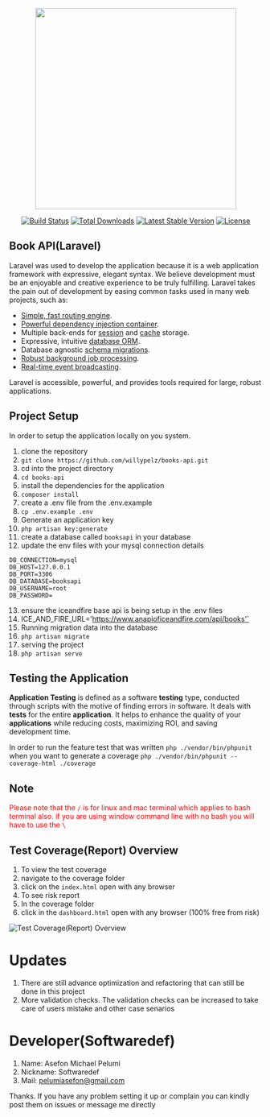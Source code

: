 
<p align="center"><img src="https://res.cloudinary.com/dtfbvvkyp/image/upload/v1566331377/laravel-logolockup-cmyk-red.svg" width="400"></p>  
  
<p align="center">  
<a href="https://travis-ci.org/laravel/framework"><img src="https://travis-ci.org/laravel/framework.svg" alt="Build Status"></a>  
<a href="https://packagist.org/packages/laravel/framework"><img src="https://poser.pugx.org/laravel/framework/d/total.svg" alt="Total Downloads"></a>  
<a href="https://packagist.org/packages/laravel/framework"><img src="https://poser.pugx.org/laravel/framework/v/stable.svg" alt="Latest Stable Version"></a>  
<a href="https://packagist.org/packages/laravel/framework"><img src="https://poser.pugx.org/laravel/framework/license.svg" alt="License"></a>  
</p>  
  
## Book API(Laravel)
  
Laravel was used to develop the application because it is a web application framework with expressive, elegant syntax. We believe development must be an enjoyable and creative experience to be truly fulfilling. Laravel takes the pain out of development by easing common tasks used in many web projects, such as:  
  
- [Simple, fast routing engine](https://laravel.com/docs/routing).  
- [Powerful dependency injection container](https://laravel.com/docs/container).  
- Multiple back-ends for [session](https://laravel.com/docs/session) and [cache](https://laravel.com/docs/cache) storage.  
- Expressive, intuitive [database ORM](https://laravel.com/docs/eloquent).  
- Database agnostic [schema migrations](https://laravel.com/docs/migrations).  
- [Robust background job processing](https://laravel.com/docs/queues).  
- [Real-time event broadcasting](https://laravel.com/docs/broadcasting).  
  
Laravel is accessible, powerful, and provides tools required for large, robust applications.  
  
##  Project Setup
 In order to setup the application locally on you system. 
   1. clone the repository 
   2. `git clone https://github.com/willypelz/books-api.git`  
   3. cd into the project directory 
   4. `cd books-api`
   5. install the dependencies for the application
   6. `composer install`
   7. create a .env file from the .env.example 
   8. `cp .env.example .env`
   9. Generate an application key
   10. `php artisan key:generate`
   11. create a database called `booksapi` in your database 
   12. update the env files with your mysql connection details 


    DB_CONNECTION=mysql  
    DB_HOST=127.0.0.1  
    DB_PORT=3306  
    DB_DATABASE=booksapi  
    DB_USERNAME=root  
    DB_PASSWORD=
13. ensure the iceandfire base api is being setup in the .env files 
14. ICE_AND_FIRE_URL='https://www.anapioficeandfire.com/api/books'`
15. Running migration data into the database 
16. `php artisan migrate`
17. serving the project 
18. `php artisan serve`

##  Testing the Application 
**Application Testing**  is defined as a software  **testing**  type, conducted through scripts with the motive of finding errors in software. It deals with  **tests**  for the entire  **application**. It helps to enhance the quality of your  **applications**  while reducing costs, maximizing ROI, and saving development time.

In order to run the feature test that was written 
	`php ./vendor/bin/phpunit`
when you want to generate a coverage 
`php ./vendor/bin/phpunit --coverage-html ./coverage`

## Note
<span style="color:red">Please note that the  `/` is for linux and mac terminal which applies to bash terminal also.
if you are using window command line with no bash you will have to use the `\`   </span>

## Test Coverage(Report) Overview

1. To view the test coverage 
2. navigate to the coverage folder 
3. click on the `index.html` open with any browser
4. To see risk report 
5. In the coverage folder 
6. click in the `dashboard.html` open with any browser (100% free from risk)


![Test Coverage(Report) Overview](https://github.com/willypelz/books-api/blob/master/testcoverage-snapshot.png)



# Updates

1. There are still advance optimization and refactoring that can still be done in this project
2. More validation checks. The validation checks can be increased to take care of users mistake and other case senarios 



# Developer(Softwaredef)

1. Name: Asefon Michael Pelumi 
2. Nickname: Softwaredef
3. Mail: pelumiasefon@gmail.com

Thanks. If you have any problem setting it up or complain you can kindly post them on issues or message me directly
